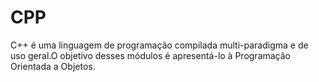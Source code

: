 # CPP
C++ é uma linguagem de programação compilada multi-paradigma e de uso geral.O objetivo desses módulos é apresentá-lo à Programação Orientada a Objetos.
